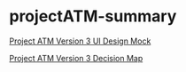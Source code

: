 # projectATM-summary

<a href="https://drive.google.com/file/d/1WvV4hAlJyf6giuAfV3dbZs3WJotcaL3Z/view">Project ATM Version 3 UI Design Mock</a>

<a href="https://projects.invisionapp.com/freehand/document/vqVfrOfHU">Project ATM Version 3 Decision Map</a>

